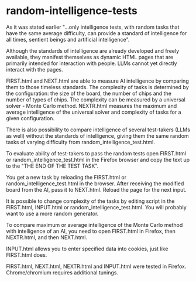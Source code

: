 # random-intelligence-tests

As it was stated earlier "...only intelligence tests, with random tasks that have the same average difficulty, can provide a standard of intelligence for all times, sentient beings and artificial intelligence".

Although the standards of intelligence are already developed and freely available, they manifest themselves as dynamic HTML pages that are primarily intended for interaction with people. LLMs cannot yet directly interact with the pages.

FIRST.html and NEXT.html are able to measure AI intelligence by comparing them to those timeless standards. The complexity of tasks is determined by the configuration: the size of the board, the number of chips and the number of types of chips. The complexity can be measured by a universal solver - Monte Carlo method. NEXTR.html measures the maximum and average intelligence of the universal solver and complexity of tasks for a given configuration.

There is also possibility to compare intelligence of several test-takers (LLMs as well) without the standards of intelligence, giving them the same random tasks of varying difficulty from random_intelligence_test.html.

To evaluate ability of test-takers to pass the random tests open FIRST.html or random_intelligence_test.html in the Firefox browser and copy the text up to the "THE END OF THE TEST TASK".

You get a new task by reloading the FIRST.html or random_intelligence_test.html in the browser. After receiving the modified board from the AI, pass it to NEXT.html. Reload the page for the next input.

It is possible to change complexity of the tasks by editing script in the FIRST.html, INPUT.html or random_intelligence_test.html. You will probably want to use a more random generator.

To compare maximum or average intelligence of the Monte Carlo method with intelligence of an AI, you need to open FIRST.html in Firefox, then NEXTR.html, and then NEXT.html.

INPUT.html allows you to enter specified data into cookies, just like FIRST.html does.

FIRST.html, NEXT.html, NEXTR.html and INPUT.html were tested in Firefox. Chrome/chromium requires additional tunings.
